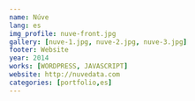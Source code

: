```yaml
---
name: Núve
lang: es
img_profile: nuve-front.jpg
gallery: [nuve-1.jpg, nuve-2.jpg, nuve-3.jpg]
footer: Website
year: 2014
works: [WORDPRESS, JAVASCRIPT]
website: http://nuvedata.com
categories: [portfolio,es]
---
```

